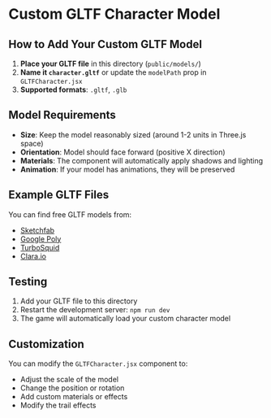 # Custom GLTF Character Model

## How to Add Your Custom GLTF Model

1. **Place your GLTF file** in this directory (`public/models/`)
2. **Name it `character.gltf`** or update the `modelPath` prop in `GLTFCharacter.jsx`
3. **Supported formats**: `.gltf`, `.glb`

## Model Requirements

- **Size**: Keep the model reasonably sized (around 1-2 units in Three.js space)
- **Orientation**: Model should face forward (positive X direction)
- **Materials**: The component will automatically apply shadows and lighting
- **Animation**: If your model has animations, they will be preserved

## Example GLTF Files

You can find free GLTF models from:
- [Sketchfab](https://sketchfab.com/features/free-3d-models)
- [Google Poly](https://poly.pizza/)
- [TurboSquid](https://www.turbosquid.com/Search/3D-Models/free/gltf)
- [Clara.io](https://clara.io/)

## Testing

1. Add your GLTF file to this directory
2. Restart the development server: `npm run dev`
3. The game will automatically load your custom character model

## Customization

You can modify the `GLTFCharacter.jsx` component to:
- Adjust the scale of the model
- Change the position or rotation
- Add custom materials or effects
- Modify the trail effects
